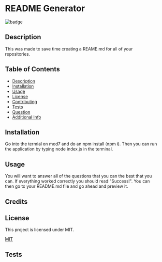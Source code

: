 # README Generator
 ![badge](https://img.shields.io/badge/license-MIT-blue.svg)

 ## Description
 This was made to save time creating a REAME.md for all of your repositories.

 ## Table of Contents
 - [Description](#description)
 - [Installation]($installation)
 - [Usage](#usage)
 - [License](#license)
 - [Contributing](#contributing)
 - [Tests](#tests)
 - [Question]($questions)
 - [Additional Info](#additional-info)

 ## Installation
 Go into the termial on mod7 and do an npm install (npm i). Then you can run the application by typing node index.js in the terminal.

 ## Usage
 You will want to answer all of the questions that you can the best that you can. If everything worked correctly you should read "Success!". You can then go to your README.md file and go ahead and preview it.

 ## Credits
 

 ## License
 This project is licensed under MIT.

 [MIT](https://mit-license.org/)

 ## Tests
 
 